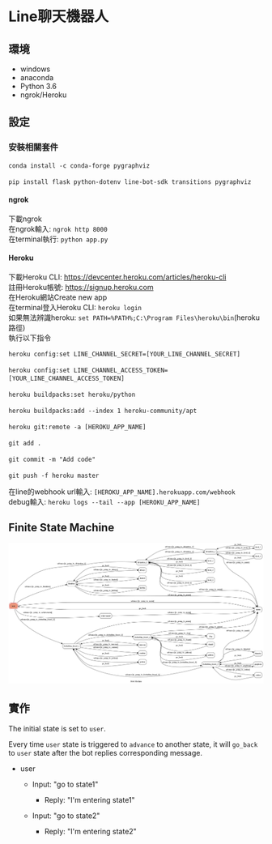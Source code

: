 # Line聊天機器人

## 環境
* windows
* anaconda
* Python 3.6
* ngrok/Heroku

## 設定

### 安裝相關套件
```
conda install -c conda-forge pygraphviz

pip install flask python-dotenv line-bot-sdk transitions pygraphviz
```

#### ngrok
下載ngrok<br>
在ngrok輸入: `ngrok http 8000`<br>
在terminal執行: `python app.py`<br>

#### Heroku
下載Heroku CLI: https://devcenter.heroku.com/articles/heroku-cli<br>
註冊Heroku帳號: https://signup.heroku.com<br>
在Heroku網站Create new app<br>
在terminal登入Heroku CLI: `heroku login`<br>
如果無法辨識heroku: `set PATH=%PATH%;C:\Program Files\heroku\bin`(heroku路徑)<br>
執行以下指令
```
heroku config:set LINE_CHANNEL_SECRET=[YOUR_LINE_CHANNEL_SECRET]

heroku config:set LINE_CHANNEL_ACCESS_TOKEN=[YOUR_LINE_CHANNEL_ACCESS_TOKEN]

heroku buildpacks:set heroku/python

heroku buildpacks:add --index 1 heroku-community/apt

heroku git:remote -a [HEROKU_APP_NAME]

git add .

git commit -m "Add code"

git push -f heroku master
```
在line的webhook url輸入: `[HEROKU_APP_NAME].herokuapp.com/webhook`<br>
debug輸入: `heroku logs --tail --app [HEROKU_APP_NAME]`<br>

## Finite State Machine
![fsm](./fsm.png)

## 實作
The initial state is set to `user`.

Every time `user` state is triggered to `advance` to another state, it will `go_back` to `user` state after the bot replies corresponding message.

* user
	* Input: "go to state1"
		* Reply: "I'm entering state1"

	* Input: "go to state2"
		* Reply: "I'm entering state2"


